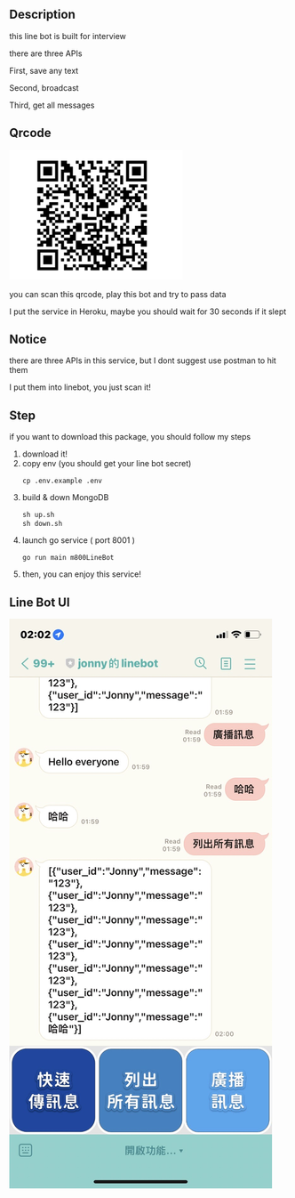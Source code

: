 ## Description
this line bot is built for interview

there are three APIs

First, save any text

Second, broadcast 

Third, get all messages
## Qrcode

![qr](./img.png)

you can scan this qrcode, play this bot and try to pass data 

I put the service in Heroku, maybe you should wait for 30 seconds if it slept

## Notice 
there are three APIs in this service, but I dont suggest use postman to hit them

I put them into linebot, you just scan it!

## Step

if you want to download this package, you should follow my steps

1. download it! 
2. copy env (you should get your line bot secret)
    ```
    cp .env.example .env
   ```
3. build & down MongoDB  
    ```
   sh up.sh
   sh down.sh
   ```
4. launch go service ( port 8001 )
    ```
    go run main m800LineBot
    ```
5. then, you can enjoy this service!

## Line Bot UI
![UI](./S__21307470.jpg)